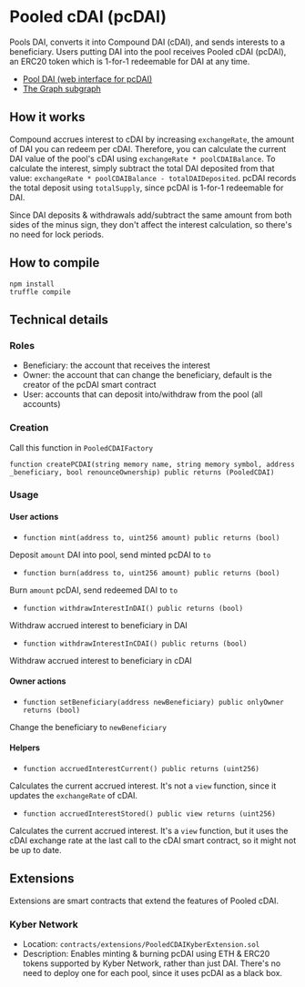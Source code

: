 # Pooled cDAI (pcDAI)
Pools DAI, converts it into Compound DAI (cDAI), and sends interests to a beneficiary. Users putting DAI into the pool receives Pooled cDAI (pcDAI), an ERC20 token which is 1-for-1 redeemable for DAI at any time.
- [Pool DAI (web interface for pcDAI)](https://zeframlou.github.io/pool-dai/)
- [The Graph subgraph](https://github.com/ZeframLou/pooled-cdai-subgraph)

## How it works
Compound accrues interest to cDAI by increasing `exchangeRate`, the amount of DAI you can redeem per cDAI. Therefore, you can calculate the current DAI value of the pool's cDAI using `exchangeRate * poolCDAIBalance`. To calculate the interest, simply subtract the total DAI deposited from that value: `exchangeRate * poolCDAIBalance - totalDAIDeposited`. pcDAI records the total deposit using `totalSupply`, since pcDAI is 1-for-1 redeemable for DAI.

Since DAI deposits & withdrawals add/subtract the same amount from both sides of the minus sign, they don't affect the interest calculation, so there's no need for lock periods.

## How to compile
```
npm install
truffle compile
```

## Technical details

### Roles
- Beneficiary: the account that receives the interest
- Owner: the account that can change the beneficiary, default is the creator of the pcDAI smart contract
- User: accounts that can deposit into/withdraw from the pool (all accounts)

### Creation
Call this function in `PooledCDAIFactory`

`function createPCDAI(string memory name, string memory symbol, address _beneficiary, bool renounceOwnership) public returns (PooledCDAI)`

### Usage

#### User actions

- `function mint(address to, uint256 amount) public returns (bool)`

Deposit `amount` DAI into pool, send minted pcDAI to `to`

- `function burn(address to, uint256 amount) public returns (bool)`

Burn `amount` pcDAI, send redeemed DAI to `to`

- `function withdrawInterestInDAI() public returns (bool)`

Withdraw accrued interest to beneficiary in DAI

- `function withdrawInterestInCDAI() public returns (bool)`

Withdraw accrued interest to beneficiary in cDAI

#### Owner actions

- `function setBeneficiary(address newBeneficiary) public onlyOwner returns (bool)`

Change the beneficiary to `newBeneficiary`

#### Helpers

- `function accruedInterestCurrent() public returns (uint256)`

Calculates the current accrued interest. It's not a `view` function, since it updates the `exchangeRate` of cDAI.

- `function accruedInterestStored() public view returns (uint256)`

Calculates the current accrued interest. It's a `view` function, but it uses the cDAI exchange rate at the last call to the cDAI smart contract, so it might not be up to date.

## Extensions

Extensions are smart contracts that extend the features of Pooled cDAI.

### Kyber Network

* Location: `contracts/extensions/PooledCDAIKyberExtension.sol`
* Description: Enables minting & burning pcDAI using ETH & ERC20 tokens supported by Kyber Network, rather than just DAI. There's no need to deploy one for each pool, since it uses pcDAI as a black box.
